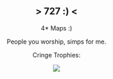 <h2 align="center"> > 727 :) < </h2>
 
  <p align="center"> 4* Maps :) </p>
  
  <p align="center"> People you worship, simps for me. </p>

  <p align="center"> Cringe Trophies: </p>
 
  <p align="center">
    <img src="https://github-profile-trophy.vercel.app/?username=VermeilChan&theme=onedark&column=8" class="center">
  </p>
